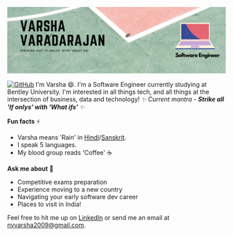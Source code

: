 ![Banner](https://github.com/varsha-varadarajan/varsha-varadarajan/blob/master/images/vv.png)

<a href=""><img src="https://img.shields.io/badge/Hi-there-green" alt="GitHub"></a>
I'm Varsha 😄. I'm a Software Engineer currently studying at Bentley University.
I'm interested in all things tech, and all things at the intersection of business, data and technology! 
*✨ Current mantra - **Strike all 'If onlys' with 'What ifs'** ✨*

**Fun facts** ⚡
* Varsha means 'Rain' in [Hindi](https://en.wikipedia.org/wiki/Hindi)/[Sanskrit](https://en.wikipedia.org/wiki/Sanskrit).
* I speak 5 languages.
* My blood group reads 'Coffee' :coffee:

**Ask me about** 💬
* Competitive exams preparation
* Experience moving to a new country
* Navigating your early software dev career
* Places to visit in India!

<!--
**varsha-varadarajan/varsha-varadarajan** is a ✨ _special_ ✨ repository because its `README.md` (this file) appears on your GitHub profile.

Here are some ideas to get you started:

- 🔭 I’m currently working on ...
- 🌱 I’m currently learning ...
- 👯 I’m looking to collaborate on ...
- 🤔 I’m looking for help with ...
- 💬 Ask me about ...
- 📫 How to reach me: ...
- 😄 Pronouns: ...
- ⚡ Fun fact: ...
-->

Feel free to hit me up on [LinkedIn](https://www.linkedin.com/in/varsha-varadarajan/) or send me an email at nvvarsha2009@gmail.com.
